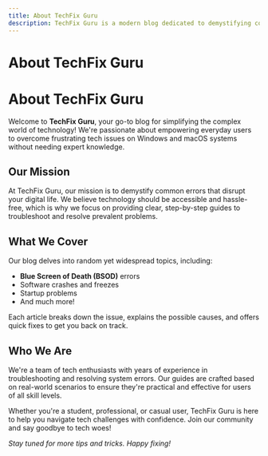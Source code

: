```yaml
---
title: About TechFix Guru
description: TechFix Guru is a modern blog dedicated to demystifying common tech errors on Windows and macOS systems with clear, step-by-step guides.
---
```


# About TechFix Guru

<div class="container mx-auto px-4 py-8">

# About TechFix Guru

Welcome to **TechFix Guru**, your go-to blog for simplifying the complex world of technology! We're passionate about empowering everyday users to overcome frustrating tech issues on Windows and macOS systems without needing expert knowledge.

## Our Mission
At TechFix Guru, our mission is to demystify common errors that disrupt your digital life. We believe technology should be accessible and hassle-free, which is why we focus on providing clear, step-by-step guides to troubleshoot and resolve prevalent problems.

## What We Cover
Our blog delves into random yet widespread topics, including:
- **Blue Screen of Death (BSOD)** errors
- Software crashes and freezes
- Startup problems
- And much more!

Each article breaks down the issue, explains the possible causes, and offers quick fixes to get you back on track.

## Who We Are
We're a team of tech enthusiasts with years of experience in troubleshooting and resolving system errors. Our guides are crafted based on real-world scenarios to ensure they're practical and effective for users of all skill levels.

Whether you're a student, professional, or casual user, TechFix Guru is here to help you navigate tech challenges with confidence. Join our community and say goodbye to tech woes!

*Stay tuned for more tips and tricks. Happy fixing!*

</div>
